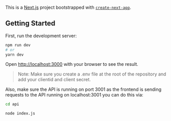 This is a [Next.js](https://nextjs.org/) project bootstrapped with [`create-next-app`](https://github.com/vercel/next.js/tree/canary/packages/create-next-app).

## Getting Started

First, run the development server:

```bash
npm run dev
# or
yarn dev
```

Open [http://localhost:3000](http://localhost:3000) with your browser to see the result.

> Note: Make sure you create a .env file at the root of the repository and add your clientid and client secret.

Also, make sure the API is running on port 3001 as the frontend is sending requests to the API running on localhost:3001 you can do this via:

```bash
cd api
```
```bash
node index.js
```
